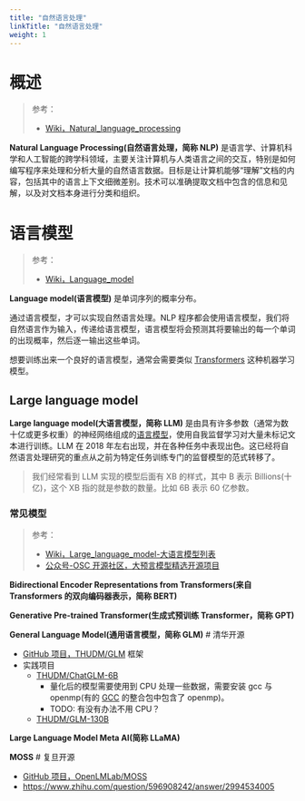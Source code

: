 ```yaml
---
title: "自然语言处理"
linkTitle: "自然语言处理"
weight: 1
---
```


# 概述

> 参考：
>
> - [Wiki，Natural_language_processing](https://en.wikipedia.org/wiki/Natural_language_processing)

**Natural Language Processing(自然语言处理，简称 NLP)** 是语言学、计算机科学和人工智能的跨学科领域，主要关注计算机与人类语言之间的交互，特别是如何编写程序来处理和分析大量的自然语言数据。目标是让计算机能够“理解”文档的内容，包括其中的语言上下文细微差别。技术可以准确提取文档中包含的信息和见解，以及对文档本身进行分类和组织。

# 语言模型

> 参考：
>
> - [Wiki，Language_model](https://en.wikipedia.org/wiki/Language_model)

**Language model(语言模型)** 是单词序列的概率分布。

通过语言模型，才可以实现自然语言处理。NLP 程序都会使用语言模型，我们将自然语言作为输入，传递给语言模型，语言模型将会预测其将要输出的每一个单词的出现概率，然后逐一输出这些单词。

想要训练出来一个良好的语言模型，通常会需要类似 [Transformers](/docs/12.人工智能/机器学习/Transformers.md) 这种机器学习模型。

## Large language model

**Large language model(大语言模型，简称 LLM)** 是由具有许多参数（通常为数十亿或更多权重）的神经网络组成的[语言模型](#语言模型)，使用自我监督学习对大量未标记文本进行训练。LLM 在 2018 年左右出现，并在各种任务中表现出色。这已经将自然语言处理研究的重点从之前为特定任务训练专门的监督模型的范式转移了。

> 我们经常看到 LLM 实现的模型后面有 XB 的样式，其中 B 表示 Billions(十亿)，这个 XB 指的就是参数的数量。比如 6B 表示 60 亿参数。

### 常见模型

> 参考：
>
> - [Wiki，Large_language_model-大语言模型列表](https://en.wikipedia.org/wiki/Large_language_model#List_of_large_language_models)
> - [公众号-OSC 开源社区，大预言模型精选开源项目](https://mp.weixin.qq.com/s/wa55CHRNMeBUXl91WFJVpA)

**Bidirectional Encoder Representations from Transformers(来自 Transformers 的双向编码器表示，简称 BERT)**

**Generative Pre-trained Transformer(生成式预训练 Transformer，简称 GPT)**

**General Language Model(通用语言模型，简称 GLM)** # 清华开源

- [GitHub 项目，THUDM/GLM](https://github.com/THUDM/GLM) 框架
- 实践项目
  - [THUDM/ChatGLM-6B](https://github.com/THUDM/ChatGLM-6B)
    - 量化后的模型需要使用到 CPU 处理一些数据，需要安装 gcc 与 openmp(有的 [GCC](docs/2.编程/高级编程语言/C/C%20环境安装与使用/GCC.md) 的整合包中包含了 openmp)。
    - TODO: 有没有办法不用 CPU？
  - [THUDM/GLM-130B](https://github.com/THUDM/GLM-130B)

**Large Language Model Meta AI(简称 LLaMA)**

**MOSS** # 复旦开源

- [GitHub 项目，OpenLMLab/MOSS](https://github.com/OpenLMLab/MOSS)
- https://www.zhihu.com/question/596908242/answer/2994534005
